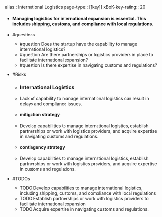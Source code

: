 alias:: International Logistics
page-type:: [[key]]
xBoK-key-rating:: 20
- #### Managing logistics for international expansion is essential. This includes shipping, customs, and compliance with local regulations.
- #questions
  - #question Does the startup have the capability to manage international logistics?
  - #question Are there partnerships or logistics providers in place to facilitate international expansion?
  - #question Is there expertise in navigating customs and regulations?
- #Risks

  - ### International Logistics
  - Lack of capability to manage international logistics can result in delays and compliance issues.
  - #### mitigation strategy
  - Develop capabilities to manage international logistics, establish partnerships or work with logistics providers, and acquire expertise in navigating customs and regulations.
  - #### contingency strategy
  - Develop capabilities to manage international logistics, establish partnerships or work with logistics providers, and acquire expertise in customs and regulations.
- #TODOs
  - TODO Develop capabilities to manage international logistics, including shipping, customs, and compliance with local regulations
  - TODO  Establish partnerships or work with logistics providers to facilitate international expansion
  - TODO  Acquire expertise in navigating customs and regulations.


